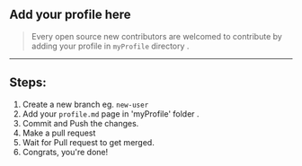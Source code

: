 ## Add your profile here


> Every open source new contributors are welcomed to contribute by adding your profile in ``` myProfile ``` directory .

----
## Steps:
1. Create a new branch eg. ``` new-user ```
2. Add your ```profile.md``` page in 'myProfile' folder .
3. Commit and Push the changes.
4. Make a pull request
5. Wait for Pull request to get merged.
6. Congrats, you're done!